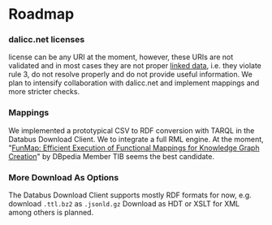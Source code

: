 # Roadmap

### dalicc.net licenses

license can be any URI at the moment, however, these URIs are not validated and in most cases they are not proper [linked data](https://www.w3.org/DesignIssues/LinkedData.html), i.e. they violate rule 3, do not resolve properly and do not provide useful information. We plan to intensify collaboration with dalicc.net and implement mappings and more stricter checks.

### Mappings

We implemented a prototypical CSV to RDF conversion with TARQL in the Databus Download Client. We  to integrate a full RML engine. At the moment, "[FunMap: Efficient Execution of Functional Mappings for Knowledge Graph Creation](https://arxiv.org/abs/2008.13482)" by DBpedia Member TIB seems the best candidate.&#x20;

### More Download As Options

The Databus Download Client supports mostly RDF formats for now, e.g. download `.ttl.bz2` as `.jsonld.gz` Download as HDT or XSLT for XML among others is planned.


